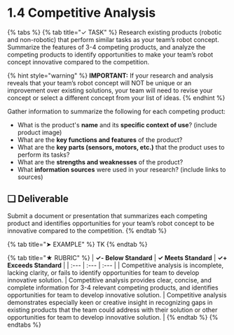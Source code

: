 # 1.4 Competitive Analysis

{% tabs %}
{% tab title="✓ TASK" %}
Research existing products \(robotic and non-robotic\) that perform similar tasks as your team’s robot concept. Summarize the features of 3-4 competing products, and analyze the competing products to identify opportunities to make your team’s robot concept innovative compared to the competition.

{% hint style="warning" %}
**IMPORTANT:** If your research and analysis reveals that your team’s robot concept will NOT be unique or an improvement over existing solutions, your team will need to revise your concept or select a different concept from your list of ideas.
{% endhint %}

Gather information to summarize the following for each competing product:

* What is the product's **name** and its **specific context of use**? \(include product image\)
* What are the **key functions and features** of the product?
* What are the **key parts \(sensors, motors, etc.\)** that the product uses to perform its tasks?
* What are the **strengths and weaknesses** of the product?
* What **information sources** were used in your research? \(include links to sources\)

## **❏ Deliverable**

Submit a document or presentation that summarizes each competing product and identifies opportunities for your team’s robot concept to be innovative compared to the competition.
{% endtab %}

{% tab title="➤ EXAMPLE" %}
TK
{% endtab %}

{% tab title="★ RUBRIC" %}
| **✓- Below Standard** | **✓ Meets Standard** | **✓+ Exceeds Standard** |
| :--- | :--- | :--- |
| Competitive analysis is incomplete, lacking clarity, or fails to identify opportunities for team to develop innovative solution. | Competitive analysis provides clear, concise, and complete information for 3-4 relevant competing products, and identifies opportunities for team to develop innovative solution. | Competitive analysis demonstrates especially keen or creative insight in recognizing gaps in existing products that the team could address with their solution or other opportunities for team to develop innovative solution. |
{% endtab %}
{% endtabs %}

